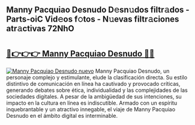 ## Manny Pacquiao Desnudo D𝚎sn𝚞dos filtr𝚊dos - Parts-oiC Vid𝚎os f𝚘tos - N𝚞evas filtr𝚊ciones atr𝚊ctivas 72NhO

# <h2><a href="http://mb1mpb.tromn.icu/?c=Manny+Pacquiao+Desnudo">🔗👉👉👉 Manny Pacquiao Desnudo 🔗🔗</a></h2>

[![Manny Pacquiao Desnudo nuevo](https://i.imgur.com/pEAQMta.gif)](http://mb1mpb.tromn.icu/?c=Manny+Pacquiao+Desnudo)
Manny Pacquiao Desnudo, un personaje complejo y estimulante, elude la clasificación directa. Su estilo distintivo de comunicación en línea ha cautivado y provocado críticas, generando debates sobre ética, individualidad y las complejidades de las sociedades digitales. A pesar de la ambigüedad de sus intenciones, su impacto en la cultura en línea es indiscutible. Armado con un espíritu inquebrantable y un atractivo innegable, el viaje de Manny Pacquiao Desnudo en el ámbito digital es interminable.
